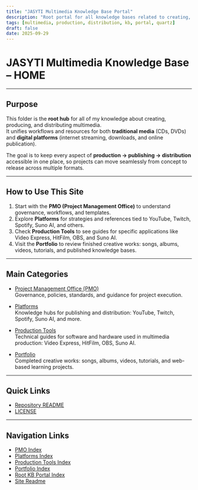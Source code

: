 ```yaml
---
title: "JASYTI Multimedia Knowledge Base Portal"
description: "Root portal for all knowledge bases related to creating, producing, and distributing multimedia — both traditional and digital."
tags: [multimedia, production, distribution, kb, portal, quartz]
draft: false
date: 2025-09-29
---
```


# JASYTI Multimedia Knowledge Base – HOME  

---

## Purpose  
This folder is the **root hub** for all of my knowledge about creating, producing, and distributing multimedia.  
It unifies workflows and resources for both **traditional media** (CDs, DVDs) and **digital platforms** (internet streaming, downloads, and online publication).  

The goal is to keep every aspect of **production → publishing → distribution** accessible in one place, so projects can move seamlessly from concept to release across multiple formats.  

---

## How to Use This Site  

1. Start with the **PMO (Project Management Office)** to understand governance, workflows, and templates.  
2. Explore **Platforms** for strategies and references tied to YouTube, Twitch, Spotify, Suno AI, and others.  
3. Check **Production Tools** to see guides for specific applications like Video Express, HitFilm, OBS, and Suno AI.  
4. Visit the **Portfolio** to review finished creative works: songs, albums, videos, tutorials, and published knowledge bases.  

---

## Main Categories  

- [Project Management Office (PMO)](00-pmo/index.md)  
  Governance, policies, standards, and guidance for project execution.  

- [Platforms](10-platforms/index.md)  
  Knowledge hubs for publishing and distribution: YouTube, Twitch, Spotify, Suno AI, and more.  

- [Production Tools](20-tools/index.md)  
  Technical guides for software and hardware used in multimedia production: Video Express, HitFilm, OBS, Suno AI.  

- [Portfolio](30-portfolio/index.md)  
  Completed creative works: songs, albums, videos, tutorials, and web-based learning projects.  

---

## Quick Links  
- [Repository README](README.md)  
- [LICENSE](LICENSE.md)  

---

## Navigation Links  
- [PMO Index](00-pmo/index.md)  
- [Platforms Index](10-platforms/index.md)  
- [Production Tools Index](20-tools/index.md)  
- [Portfolio Index](30-portfolio/index.md)  
- [Root KB Portal Index](index.md)  
- [Site Readme](README.md)  

